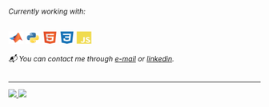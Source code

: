 ###### Currently working with:
<div style="display: inline-block">
  <img align="center" alt="MATLAB" height="25" width="30" src="https://raw.githubusercontent.com/devicons/devicon/master/icons/matlab/matlab-original.svg">
  <img align="center" alt="Python" height="25" width="30" src="https://raw.githubusercontent.com/devicons/devicon/master/icons/python/python-original.svg">
  <img align="center" alt="HTML" height="25" width="30" src="https://raw.githubusercontent.com/devicons/devicon/master/icons/html5/html5-original.svg">
  <img align="center" alt="CSS" height="25" width="30" src="https://raw.githubusercontent.com/devicons/devicon/master/icons/css3/css3-plain.svg">
  <img align="center" alt="JavaScript" height="25" width="30" src="https://raw.githubusercontent.com/devicons/devicon/master/icons/javascript/javascript-plain.svg">
</div>

###### 📬 You can contact me through <a href="mailto:loreaarao@gmail.com">e-mail</a> or <a href="https://www.linkedin.com/in/lorenaarao">linkedin</a>.

---

<div>
  <a href="https://github.com/loraran">
  <img height="150em" src="https://github-readme-stats.vercel.app/api?username=loraran&show_icons=true&theme=prussian&include_all_commits=true&count_private=true"/>
  <img height="150em" src="https://github-readme-stats.vercel.app/api/top-langs/?username=loraran&layout=compact&theme=prussian"/>
  </a>
</div>
